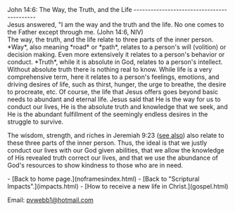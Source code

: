  <head> <title>(PVW) John 14:6: The Way, the Truth, and the Life</title> <meta content="IE=9" http-equiv="X-UA-Compatible"></meta> <link href="css/page_style.css" rel="stylesheet" type="text/css"></link> </head><body><div class="page_style"> John 14:6: The Way, the Truth, and the Life
-------------------------------------------

<div class="p">Jesus answered, "I am the way and the truth and the life. No one comes to the Father except through me. (John 14:6, NIV)

</div>The way, the truth, and the life relate to three parts of the inner person. *Way*, also meaning *road* or *path*, relates to a person's will (volition) or decision making. Even more extensively it relates to a person's behavior or conduct. *Truth*, while it is absolute in God, relates to a person's intellect. Without absolute truth there is nothing real to know. While life is a very comprehensive term, here it relates to a person's feelings, emotions, and driving desires of life, such as thirst, hunger, the urge to breathe, the desire to procreate, etc. Of course, the life that Jesus offers goes beyond basic needs to abundant and eternal life. Jesus said that He is the way for us to conduct our lives, He is the absolute truth and knowledge that we seek, and He is the abundant fulfillment of the seemingly endless desires in the struggle to survive.

The wisdom, strength, and riches in Jeremiah 9:23 ([see also](pride.html)) also relate to these three parts of the inner person. Thus, the ideal is that we justly conduct our lives with our God given abilities, that we allow the knowledge of His revealed truth correct our lives, and that we use the abundance of God's resources to show kindness to those who are in need.

  </div>- [Back to home page.](noframesindex.html)
- [Back to "Scriptural Impacts".](impacts.html)
- [How to receive a new life in Christ.](gospel.html)

Email: [pvwebb1@hotmail.com](mailto:pvwebb1@hotmail.com)

